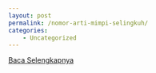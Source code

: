 ```yaml
---
layout: post
permalink: /nomor-arti-mimpi-selingkuh/
categories:
    - Uncategorized
---
```


[Baca Selengkapnya](/07)